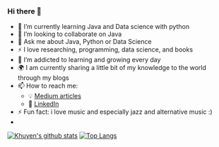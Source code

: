 ### Hi there 👋

- 🌱 I’m currently learning Java and Data science with python
- 👯 I’m looking to collaborate on Java 
- 💬 Ask me about Java, Python or Data Science 
- :zap: I love researching, programming, data science, and books
- 🌱 I’m addicted to learning and growing every day
- :earth_africa: I am currently sharing a little bit of my knowledge to the world through my blogs
- 📫 How to reach me: 
  - :bulb: [Medium articles](https://demiralbrkn.medium.com/)
  - :office: [LinkedIn](https://www.linkedin.com/in/berkan-demiral-37a9a618b/)
- ⚡ Fun fact: i love music and especially jazz and alternative music :) 
- 
[![Khuyen's github stats](https://github-readme-stats.vercel.app/api?username=BerkanDemiral&count_private=true&show_icons=true&theme=radical&hide_rank=false)](https://github.com/anuraghazra/github-readme-stats)
[![Top Langs](https://github-readme-stats.vercel.app/api/top-langs/?username=BerkanDemiral)](https://github.com/BerkanDemiral/github-readme-stats)

